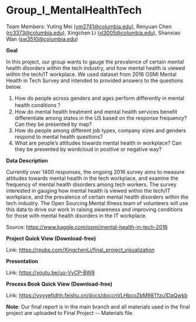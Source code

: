 # Group_I_MentalHealthTech

Team Members: Yuting Mei (ym2741@columbia.edu), Renyuan Chen (rc3373@columbia.edu), Xingchen Li (xl3005@columbia.edu), Shanxiao Wan (sw3510@columbia.edu)

**Goal**

In this project, our group wants to gauge the prevalence of certain mental health disorders within the tech industry, and how mental health is viewed within the tech/IT workplace. We used dataset from 2016 OSMI Mental Health in Tech Survey and intended to provided answers to the questions below. 
1. How do people across genders and ages perform differently in mental health conditions？
2. How do mental health treatment and mental health services benefit differentiate among states in the US based on the response frequency? Can they be presented by map?
3. How do people among different job types, company sizes and genders respond to mental health questions?
4. What are people’s attitudes towards mental health in workplace? Can they be presented by wordcloud in positive or negative way?

**Data Description**

Currently over 1400 responses, the ongoing 2016 survey aims to measure attitudes towards mental health in the tech workplace, and examine the frequency of mental health disorders among tech workers. The survey interested in gauging how mental health is viewed within the tech/IT workplace, and the prevalence of certain mental health disorders within the tech industry. The Open Sourcing Mental Illness team of volunteers will use this data to drive our work in raising awareness and improving conditions for those with mental health disorders in the IT workplace.

Source: https://www.kaggle.com/osmi/mental-health-in-tech-2016

**Project Quick View (Download-free)**

Link: https://rpubs.com/XingchenLi/final_project_visualization

**Presentation**

Link: https://youtu.be/uo-VyCP-BW8

**Process Book Quick View (Download-free)**

Link: https://yvyyefidhh.feishu.cn/docs/doccnVLHbcoZbM98Tfzu1DaQwkb


**Note**: Our final report is in the main branch and all materials used in the final project are uploaded to Final Project -- Materials file.
